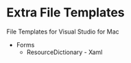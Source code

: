 # Extra File Templates
File Templates for Visual Studio for Mac

 - Forms
   - ResourceDictionary - Xaml
